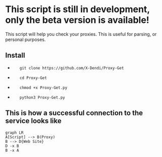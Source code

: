 This script is still in development, only the beta version is available!
=========================================================================
This script will help you check your proxies.
This is useful for parsing, or personal purposes.

Install
-------
-        git clone https://github.com/X-Dendi/Proxy-Get
-        cd Proxy-Get
-        chmod +x Proxy-Get.py
-        python3 Proxy-Get.py

This is how a successful connection to the service looks like
-------------------------------------------------------------

```mermaid
graph LR
A[Script] --> B(Proxy)
B --> D{Web Site}
D -x B
B -x A
```
